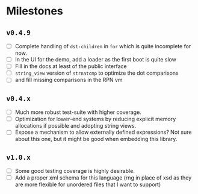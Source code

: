 # Milestones

## `v0.4.9`

- [ ] Complete handling of `dst-children` in `for` which is quite incomplete for now.
- [ ] In the UI for the demo, add a loader as the first boot is quite slow
- [ ] Fill in the docs at least of the public interface
- [ ] `string_view` version of `strnatcmp` to optimize the dot comparisons
- [ ] and fill missing comparisons in the RPN vm

## `v0.4.x`

- [ ] Much more robust test-suite with higher coverage.
- [ ] Optimization for lower-end systems by reducing explicit memory allocations if possible and adopting string views.
- [ ] Expose a mechanism to allow externally defined expressions? Not sure about this one, but it might be good when embedding this library.

## `v1.0.x`

- [ ] Some good testing coverage is highly desirable.
- [ ] Add a proper xml schema for this language (rng in place of xsd as they are more flexible for unordered files that I want to support)
